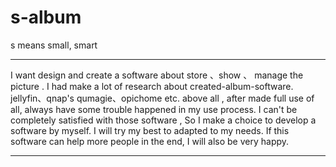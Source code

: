 # s-album
s means small, smart

---

I want  design and create a software about store 、show 、 manage the picture . I had make a lot of research about created-album-software. 
jellyfin、qnap's qumagie、opichome etc. above all , after made  full use of all, always have some trouble happened in my use process. I can't be completely satisfied with those software , So I make a choice to develop a software by myself. I will try my best to   adapted to my needs. If this software can help more people in the end, I will also be very happy.

---

